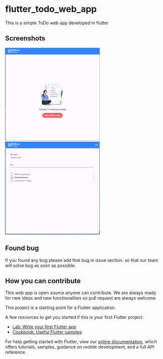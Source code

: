 # flutter_todo_web_app

This is a simple ToDo web app developed in flutter

## Screenshots
<img src="ss1.png" height="300em" /> <img src="ss2.png" height="300em" />

## Found bug
If you found any bug please add that bug in issue section. so that our team will solve bug as soon as possible.

## How you can contribute
This web app is open source anyone can contribute. We are always ready for new ideas and new functionalities so pull request are always welcome

This project is a starting point for a Flutter application.

A few resources to get you started if this is your first Flutter project:

- [Lab: Write your first Flutter app](https://flutter.dev/docs/get-started/codelab)
- [Cookbook: Useful Flutter samples](https://flutter.dev/docs/cookbook)

For help getting started with Flutter, view our
[online documentation](https://flutter.dev/docs), which offers tutorials,
samples, guidance on mobile development, and a full API reference.
